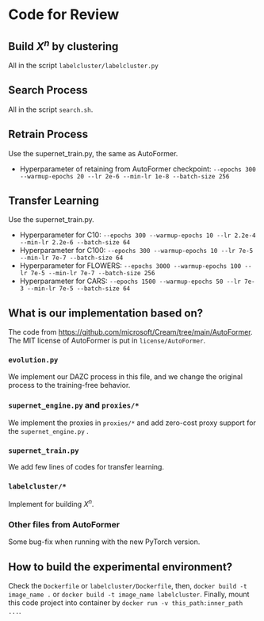 # Code for Review

## Build $X^n$ by clustering

All in the script `labelcluster/labelcluster.py`

## Search Process

All in the script `search.sh`.

## Retrain Process

Use the supernet_train.py, the same as AutoFormer.

- Hyperparameter of retaining from AutoFormer checkpoint: `--epochs 300 --warmup-epochs 20 --lr 2e-6 --min-lr 1e-8 --batch-size 256`

## Transfer Learning

Use the supernet_train.py.

- Hyperparameter for C10: `--epochs 300 --warmup-epochs 10 --lr 2.2e-4 --min-lr 2.2e-6 --batch-size 64`
- Hyperparameter for C100: `--epochs 300 --warmup-epochs 10 --lr 7e-5 --min-lr 7e-7 --batch-size 64`
- Hyperparameter for FLOWERS: `--epochs 3000 --warmup-epochs 100 --lr 7e-5 --min-lr 7e-7 --batch-size 256`
- Hyperparameter for CARS: `--epochs 1500 --warmup-epochs 50 --lr 7e-3 --min-lr 7e-5 --batch-size 64`

## What is our implementation based on?

The code from https://github.com/microsoft/Cream/tree/main/AutoFormer. The MIT license of AutoFormer is put in `license/AutoFormer`.

### `evolution.py`

We implement our DAZC process in this file, and we change the original process to the training-free behavior.

### `supernet_engine.py` and `proxies/*`

We implement the proxies in `proxies/*` and add zero-cost proxy support for the `supernet_engine.py` .

### `supernet_train.py`

We add few lines of codes for transfer learning.

### `labelcluster/*`

Implement for building $X^n$.

### Other files from AutoFormer

Some bug-fix when running with the new PyTorch version.

## How to build the experimental environment?

Check the `Dockerfile` or `labelcluster/Dockerfile`, then, `docker build -t image_name .` or `docker build -t image_name labelcluster`. Finally, mount this code project into container by `docker run -v this_path:inner_path ...`.